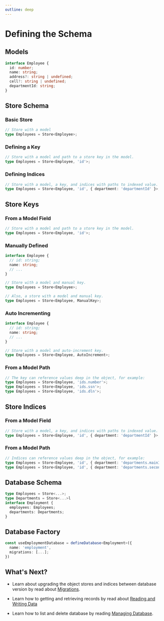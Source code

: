 ```yaml
---
outline: deep
---
```


# Defining the Schema

## Models

```ts
interface Employee {
  id: number;
  name: string;
  address?: string | undefined;
  cell?: string | undefined;
  departmentId: string;
}
```

## Store Schema

### Basic Store

```ts
// Store with a model
type Employees = Store<Employee>;
```

### Defining a Key

```ts
// Store with a model and path to a store key in the model.
type Employees = Store<Employee, 'id'>;
```

### Defining Indices

```ts
// Store with a model, a key, and indices with paths to indexed value.
type Employees = Store<Employee, 'id', { department: 'departmentId' }>;
```

## Store Keys

### From a Model Field

```ts
// Store with a model and path to a store key in the model.
type Employees = Store<Employee, 'id'>;
```

### Manually Defined

```ts
interface Employee {
  // id: string;
  name: string;
  // ...
}

// Store with a model and manual key.
type Employees = Store<Employee>;
```

```ts
// Also, a store with a model and manual key.
type Employees = Store<Employee, ManualKey>;
```

### Auto Incrementing

```ts
interface Employee {
  // id: string;
  name: string;
  // ...
}
```

```ts
// Store with a model and auto-increment key.
type Employees = Store<Employee, AutoIncrement>;
```

### From a Model Path

```ts
// The key can reference values deep in the object, for example:
type Employees = Store<Employee, 'ids.number'>;
type Employees = Store<Employee, 'ids.ssn'>;
type Employees = Store<Employee, 'ids.dln'>;
```

## Store Indices

### From a Model Field

```ts
// Store with a model, a key, and indices with paths to indexed value.
type Employees = Store<Employee, 'id', { department: 'departmentId' }>;
```

### From a Model Path

```ts
// Indices can reference values deep in the object, for example:
type Employees = Store<Employee, 'id', { department: 'departments.mainId' }>;
type Employees = Store<Employee, 'id', { department: 'departments.secondaryId' }>;
```

## Database Schema

```ts
type Employees = Store<...>;
type Departments = Store<...>l
interface Employment {
  employees: Employees;
  departments: Departments;
}
```

## Database Factory

```ts
const useEmploymentDatabase = defineDatabase<Employment>({
  name: 'employment',
  migrations: [...];
})
```

## What's Next?

- Learn about upgrading the object stores and indices between database version by read about [Migrations](migrations).

- Learn how to getting and retrieving records by read about [Reading and Writing Data](reading-and-writing-data)

- Learn how to list and delete database by reading [Managing Database](managing-databases).

